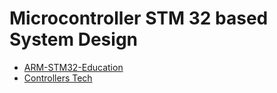 # Microcontroller STM 32 based System Design

- [ARM-STM32-Education](https://www.st.com/content/st_com/en/support/learning/stm32-education.html)
- [Controllers Tech](https://www.youtube.com/c/ControllersTech/playlists)
